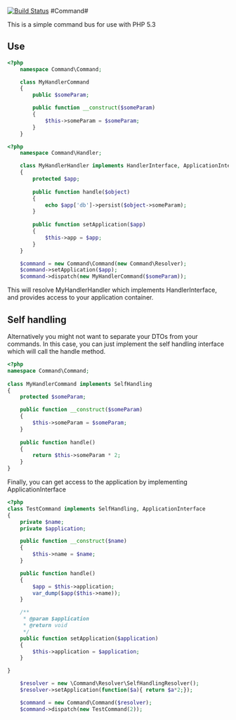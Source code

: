 [![Build Status](https://travis-ci.org/amonger/command.svg?branch=master)](https://travis-ci.org/amonger/command)
#Command#

This is a simple command bus for use with PHP 5.3

## Use ##

```PHP
<?php
    namespace Command\Command;

    class MyHandlerCommand
    {
        public $someParam;

        public function __construct($someParam)
        {
            $this->someParam = $someParam;
        }
    }
```

```PHP
<?php
    namespace Command\Handler;

    class MyHandlerHandler implements HandlerInterface, ApplicationInterface
    {
        protected $app;
        
        public function handle($object)
        {
            echo $app['db']->persist($object->someParam);
        }
        
        public function setApplication($app)
        {
            $this->app = $app;
        }
    }
```

```PHP
    $command = new Command\Command(new Command\Resolver);
    $command->setApplication($app);
    $command->dispatch(new MyHandlerCommand($someParam));
```

This will resolve MyHandlerHandler which implements HandlerInterface, and 
provides access to your application container.

## Self handling ##

Alternatively you might not want to separate your DTOs from your commands. In this case, you can
just implement the self handling interface which will call the handle method.

```PHP
<?php
namespace Command\Command;
    
class MyHandlerCommand implements SelfHandling
{
    protected $someParam;

    public function __construct($someParam)
    {
        $this->someParam = $someParam;
    }
         
    public function handle()
    {
        return $this->someParam * 2;
    }
}
```

Finally, you can get access to the application by implementing ApplicationInterface
```PHP
<?php
class TestCommand implements SelfHandling, ApplicationInterface
{
    private $name;
    private $application;

    public function __construct($name)
    {
        $this->name = $name;
    }

    public function handle()
    {
        $app = $this->application;
        var_dump($app($this->name));
    }

    /**
     * @param $application
     * @return void
     */
    public function setApplication($application)
    {
        $this->application = $application;
    }

}
```
```PHP
    $resolver = new \Command\Resolver\SelfHandlingResolver();
    $resolver->setApplication(function($a){ return $a*2;});

    $command = new Command\Command($resolver);
    $command->dispatch(new TestCommand(2));
```
